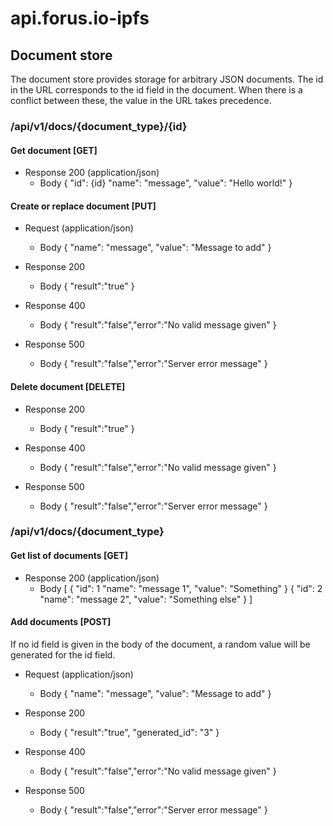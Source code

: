 # api.forus.io-ipfs

## Document store
The document store provides storage for arbitrary JSON documents.
The id in the URL corresponds to the id field in the document. When there is a conflict between these, the value in the URL takes precedence.

### /api/v1/docs/{document_type}/{id}

#### Get document [GET]

+ Response 200 (application/json)
    + Body
        {
            "id": {id}
            "name": "message",
            "value": "Hello world!"
        }

#### Create or replace document [PUT]

+ Request (application/json)
    + Body
        {
            "name": "message",
            "value": "Message to add"
        }

+ Response 200
    + Body
        {
            "result":"true"
        }

+ Response 400
    + Body
        {
            "result":"false","error":"No valid message given"
        }

+ Response 500
    + Body
        {
            "result":"false","error":"Server error message"
        }


#### Delete document [DELETE]

+ Response 200
    + Body
        {
            "result":"true"
        }

+ Response 400
    + Body
        {
            "result":"false","error":"No valid message given"
        }

+ Response 500
    + Body
        {
            "result":"false","error":"Server error message"
        }


### /api/v1/docs/{document_type}

#### Get list of documents [GET]

+ Response 200 (application/json)
    + Body
        [
            {
                "id": 1
                "name": "message 1",
                "value": "Something"
            }
            {
                "id": 2
                "name": "message 2",
                "value": "Something else"
            }
        ]

#### Add documents [POST]

If no id field is given in the body of the document, a random value will be generated for the id field.

+ Request (application/json)
    + Body
        {
            "name": "message",
            "value": "Message to add"
        }

+ Response 200
    + Body
        {
            "result":"true",
            "generated_id": "3"
        }

+ Response 400
    + Body
        {
            "result":"false","error":"No valid message given"
        }

+ Response 500
    + Body
        {
            "result":"false","error":"Server error message"
        }

